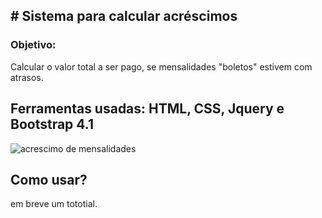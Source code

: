 ## # Sistema para calcular acréscimos

### Objetivo:
Calcular o valor total a ser pago, se mensalidades "boletos" estivem com atrasos.

## Ferramentas usadas: HTML, CSS, Jquery e Bootstrap 4.1
![acrescimo de mensalidades](https://user-images.githubusercontent.com/14083262/42649686-b7d64de2-85e0-11e8-876f-3fa3eae1cc4c.JPG)

## Como usar?
em breve um tototial.
